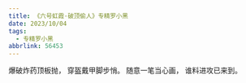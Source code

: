 ```yaml
---
title: 《六号虹霞·破顶偷人》专精罗小黑
date: 2023/10/04
tags:
  - 专精罗小黑
abbrlink: 56453
---
```

爆破炸药顶板抛，
穿盔戴甲脚步悄。
随意一笔当心画，
谁料进攻已来到。
